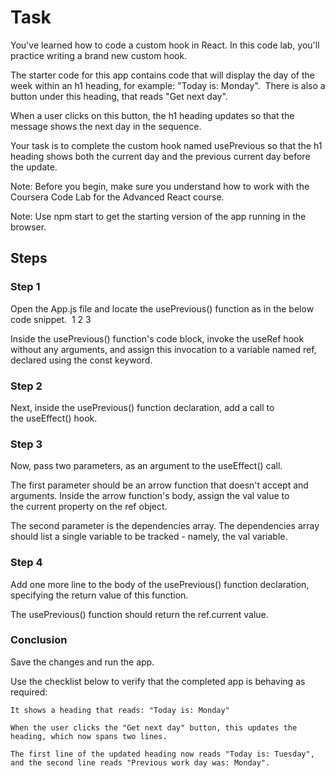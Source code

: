 # Task

You've learned how to code a custom hook in React. In this code lab, you'll practice writing a brand new custom hook.

The starter code for this app contains code that will display the day of the week within an h1 heading, for example: "Today is: Monday". 
There is also a button under this heading, that reads "Get next day".

When a user clicks on this button, the h1 heading updates so that the message shows the next day in the sequence.

Your task is to complete the custom hook named usePrevious so that the h1 heading shows both the current day and the previous current day before the update.

Note: Before you begin, make sure you understand how to work with the Coursera Code Lab for the Advanced React course.

Note: Use npm start to get the starting version of the app running in the browser.

## Steps

### Step 1

Open the App.js file and locate the usePrevious() function as in the below code snippet. 
1
2
3

Inside the usePrevious() function's code block, invoke the useRef hook without any arguments, and assign this invocation to a variable named ref, declared using the const keyword.

### Step 2

Next, inside the usePrevious() function declaration, add a call to the useEffect() hook.

### Step 3

Now, pass two parameters, as an argument to the useEffect() call.

The first parameter should be an arrow function that doesn't accept and arguments. Inside the arrow function's body, assign the val value to the current property on the ref object.

The second parameter is the dependencies array. The dependencies array should list a single variable to be tracked - namely, the val variable.

### Step 4

Add one more line to the body of the usePrevious() function declaration, specifying the return value of this function.

The usePrevious() function should return the ref.current value.

### Conclusion

Save the changes and run the app.

Use the checklist below to verify that the completed app is behaving as required:

    It shows a heading that reads: "Today is: Monday"

    When the user clicks the "Get next day" button, this updates the heading, which now spans two lines.

    The first line of the updated heading now reads "Today is: Tuesday", and the second line reads "Previous work day was: Monday".